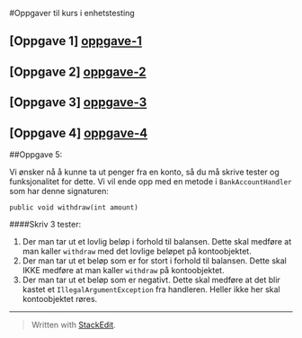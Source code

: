 #Oppgaver til kurs i enhetstesting

## [Oppgave 1] [oppgave-1]
## [Oppgave 2] [oppgave-2]
## [Oppgave 3] [oppgave-3]
## [Oppgave 4] [oppgave-4]

##Oppgave 5:

Vi ønsker nå å kunne ta ut penger fra en konto, så du må skrive tester og funksjonalitet for dette. Vi vil ende opp med en metode i `BankAccountHandler` som har denne signaturen:

    public void withdraw(int amount)

####Skriv 3 tester:

 1. Der man tar ut et lovlig beløp i forhold til balansen. Dette skal medføre at man kaller `withdraw` med det lovlige beløpet på kontoobjektet.
 2. Der man tar ut et beløp som er for stort i forhold til balansen. Dette skal IKKE medføre at man kaller `withdraw` på kontoobjektet.
 3. Der man tar ut et beløp som er negativt. Dette skal medføre at det blir kastet et `IllegalArgumentException` fra handleren. Heller ikke her skal kontoobjektet røres.
 
----------

> Written with [StackEdit](https://stackedit.io/).

[oppgave-1]: https://github.com/mesan/kurs-enhetstesting/tree/oppgave-1
[oppgave-2]: https://github.com/mesan/kurs-enhetstesting/tree/oppgave-2
[oppgave-3]: https://github.com/mesan/kurs-enhetstesting/tree/oppgave-3
[oppgave-4]: https://github.com/mesan/kurs-enhetstesting/tree/oppgave-4
[oppgave-5]: https://github.com/mesan/kurs-enhetstesting/tree/oppgave-5
